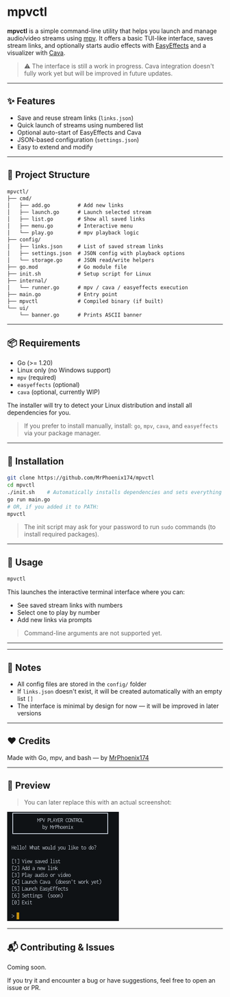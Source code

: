 # mpvctl

&#x20;

**mpvctl** is a simple command-line utility that helps you launch and manage audio/video streams using [mpv](https://mpv.io). It offers a basic TUI-like interface, saves stream links, and optionally starts audio effects with [EasyEffects](https://github.com/wwmm/easyeffects) and a visualizer with [Cava](https://github.com/karlstav/cava).

> ⚠️ The interface is still a work in progress. Cava integration doesn't fully work yet but will be improved in future updates.

---

## ✨ Features

* Save and reuse stream links (`links.json`)
* Quick launch of streams using numbered list
* Optional auto-start of EasyEffects and Cava
* JSON-based configuration (`settings.json`)
* Easy to extend and modify

---

## 📁 Project Structure

```
mpvctl/
├── cmd/
│   ├── add.go         # Add new links
│   ├── launch.go      # Launch selected stream
│   ├── list.go        # Show all saved links
│   ├── menu.go        # Interactive menu
│   └── play.go        # mpv playback logic
├── config/
│   ├── links.json     # List of saved stream links
│   ├── settings.json  # JSON config with playback options
│   └── storage.go     # JSON read/write helpers
├── go.mod             # Go module file
├── init.sh            # Setup script for Linux
├── internal/
│   └── runner.go      # mpv / cava / easyeffects execution
├── main.go            # Entry point
├── mpvctl             # Compiled binary (if built)
└── ui/
    └── banner.go      # Prints ASCII banner
```

---

## 📦 Requirements

* Go (>= 1.20)
* Linux only (no Windows support)
* `mpv` (required)
* `easyeffects` (optional)
* `cava` (optional, currently WIP)

The installer will try to detect your Linux distribution and install all dependencies for you.

> If you prefer to install manually, install: `go`, `mpv`, `cava`, and `easyeffects` via your package manager.

---

## 🔧 Installation

```bash
git clone https://github.com/MrPhoenix174/mpvctl
cd mpvctl
./init.sh    # Automatically installs dependencies and sets everything up
go run main.go
# OR, if you added it to PATH:
mpvctl
```

> The init script may ask for your password to run `sudo` commands (to install required packages).

---

## 🚀 Usage

```bash
mpvctl
```

This launches the interactive terminal interface where you can:

* See saved stream links with numbers
* Select one to play by number
* Add new links via prompts

> Command-line arguments are not supported yet.

---


---

## 🧠 Notes

* All config files are stored in the `config/` folder
* If `links.json` doesn't exist, it will be created automatically with an empty list `[]`
* The interface is minimal by design for now — it will be improved in later versions

---

## ❤️ Credits

Made with Go, mpv, and bash — by [MrPhoenix174](https://github.com/MrPhoenix174)

---

## 📸 Preview

> You can later replace this with an actual screenshot:

![mpvctl preview](ui/preview.png)

---

## 📬 Contributing & Issues

Coming soon.

If you try it and encounter a bug or have suggestions, feel free to open an issue or PR.
